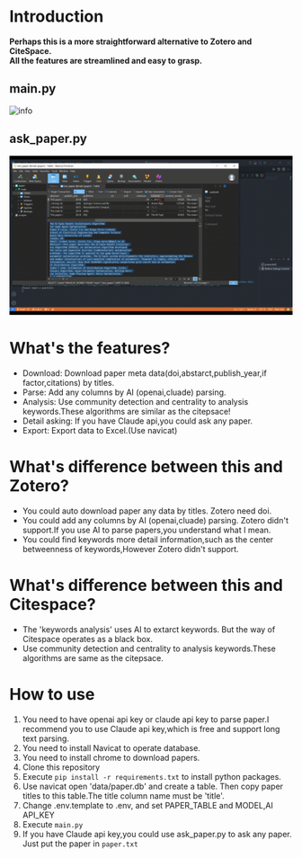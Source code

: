 # Introduction
**Perhaps this is a more straightforward alternative to Zotero and CiteSpace.**  
**All the features are streamlined and easy to grasp.**

## main.py
![info](intro.gif)

## ask_paper.py
![ask_paper](ask_paper.gif)


# What's the features?
- Download: Download paper meta data(doi,abstarct,publish_year,if factor,citations) by titles.
- Parse: Add any columns by AI (openai,cluade) parsing.
- Analysis: Use community detection and centrality to analysis keywords.These algorithms are similar as the citepsace!
- Detail asking: If you have Claude api,you could ask any paper.
- Export: Export data to Excel.(Use navicat)

# What's difference between this and Zotero?
- You could auto download paper any data by titles. Zotero need doi.
- You could add any columns by AI (openai,cluade) parsing.  Zotero didn't support.If you use AI to parse papers,you understand what I mean.
- You could find keywords more detail information,such as the center betweenness of keywords,However Zotero didn't support.

# What's difference between this and Citespace?
- The 'keywords analysis' uses AI to extarct keywords. But the way of Citespace operates as a black box.
- Use community detection and centrality to analysis keywords.These algorithms are same as the citepsace.


# How to use
1. You need to have openai api key or claude api key to parse paper.I recommend you to use Claude api key,which is free and support long text parsing.
2. You need to install Navicat to operate database.
3. You need to install chrome to download papers.
3. Clone this repository
4. Execute `pip install -r requirements.txt` to install python packages.
5. Use navicat open 'data/paper.db' and create a table. Then copy paper titles to this table.The title column name must be 'title'.
6. Change .env.template to .env, and set PAPER_TABLE and MODEL,AI API_KEY
7. Execute `main.py` 
8. If you have Claude api key,you could use ask_paper.py to ask any paper. Just put the paper in `paper.txt`